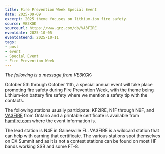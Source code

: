 ```yaml
---
title: Fire Prevention Week Special Event
date: 2025-09-09
excerpt: 2025 theme focuses on lithium-ion fire safety.
source: VE3KGK
sourceurl: https://www.qrz.com/db/VA3FIRE
eventdate: 2025-10-05
eventdateend: 2025-10-11
tags:
- post
- event
- Special Event
- Fire Prevention Week
---
```

*The following is a message from VE3KGK:*

October 5th through October 11th, a special annual event will take place promoting fire safety during Fire Prevention Week, with the theme being Lithium-ion battery fire safety where we mention a safety tip with the contacts. 

The following stations usually participate: KF2IRE, N1F through N9F, and [VA3FIRE](https://www.qrz.com/db/VA3FIRE) from Ontario and a printable certificate is available from [hamfire.com](https://hamfire.com) where the event information is.

The lead station is N4F in Gainesville FL. VA3FIRE is a wildcard station that can help with earning that certificate. The various stations spot themselves on DX Summit and as it is not a contest stations can be found on most HF bands working SSB and some FT-8.